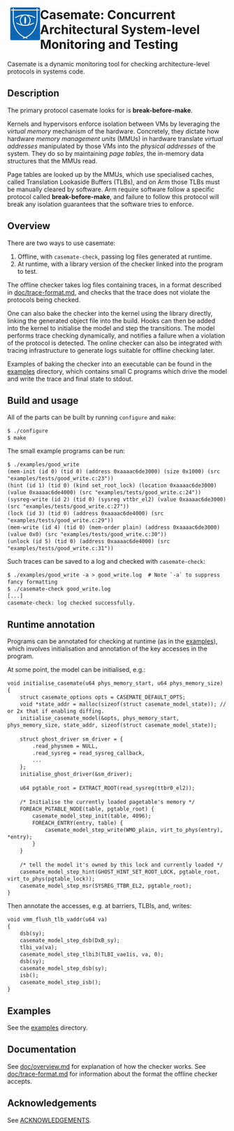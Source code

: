 <h1>
<img src="doc/logo/casemate_logo.png" align="left" width="75" height="75"/>
Casemate: Concurrent Architectural System-level <br/> Monitoring and Testing
</h1>

Casemate is a dynamic monitoring tool for checking architecture-level protocols in systems code.

Description
---

The primary protocol casemate looks for is **break-before-make**.

Kernels and hypervisors enforce isolation between VMs
by leveraging the *virtual memory* mechanism of the hardware.
Concretely, they dictate how hardware *memory management units* (MMUs)
in hardware translate *virtual addresses* manipulated by those VMs into the *physical addresses* of the system.
They do so by maintaining *page tables*, the in-memory data structures that the MMUs read.

Page tables are looked up by the MMUs, which use specialised caches, called Translation Lookaside Buffers (TLBs),
and on Arm those TLBs must be manually cleared by software.
Arm require software follow a specific protocol called **break-before-make**,
and failure to follow this protocol will break any isolation guarantees that the software tries to enforce.

Overview
---

There are two ways to use casemate:
1. Offline, with `casemate-check`, passing log files generated at runtime.
2. At runtime, with a library version of the checker linked into the program to test.

The offline checker takes log files containing traces,
in a format described in [doc/trace-format.md](./doc/trace-format.md),
and checks that the trace does not violate the protocols being checked.

One can also bake the checker into the kernel using the library directly, linking the generated object file into the build.
Hooks can then be added into the kernel to initialise the model and step the transitions.
The model performs trace checking dynamically, and notifies a failure when a violation of the protocol is detected.
The online checker can also be integrated with tracing infrastructure to generate logs suitable for offline checking later.

Examples of baking the checker into an executable can be found in the [examples](./examples/) directory,
which contains small C programs which drive the model and write the trace and final state to stdout.

Build and usage
---

All of the parts can be built by running `configure` and `make`:

```
$ ./configure
$ make
```

The small example programs can be run:
```
$ ./examples/good_write
(mem-init (id 0) (tid 0) (address 0xaaaac6de3000) (size 0x1000) (src "examples/tests/good_write.c:23"))
(hint (id 1) (tid 0) (kind set_root_lock) (location 0xaaaac6de3000) (value 0xaaaac6de4000) (src "examples/tests/good_write.c:24"))
(sysreg-write (id 2) (tid 0) (sysreg vttbr_el2) (value 0xaaaac6de3000) (src "examples/tests/good_write.c:27"))
(lock (id 3) (tid 0) (address 0xaaaac6de4000) (src "examples/tests/good_write.c:29"))
(mem-write (id 4) (tid 0) (mem-order plain) (address 0xaaaac6de3000) (value 0x0) (src "examples/tests/good_write.c:30"))
(unlock (id 5) (tid 0) (address 0xaaaac6de4000) (src "examples/tests/good_write.c:31"))
```

Such traces can be saved to a log and checked with `casemate-check`:
```
$ ./examples/good_write -a > good_write.log  # Note `-a` to suppress fancy formatting
$ ./casemate-check good_write.log
[...]
casemate-check: log checked successfully.
```

Runtime annotation
---

Programs can be annotated for checking at runtime (as in the [examples](./examples/)),
which involves initialisation and annotation of the key accesses in the program.

At some point, the model can be initialised, e.g.:
```
void initialise_casemate(u64 phys_memory_start, u64 phys_memory_size)
{
	struct casemate_options opts = CASEMATE_DEFAULT_OPTS;
	void *state_addr = malloc(sizeof(struct casemate_model_state)); // or 2x that if enabling diffing.
	initialise_casemate_model(&opts, phys_memory_start, phys_memory_size, state_addr, sizeof(struct casemate_model_state));

	struct ghost_driver sm_driver = {
		.read_physmem = NULL,
		.read_sysreg = read_sysreg_callback,
		...
	};
	initialise_ghost_driver(&sm_driver);

	u64 pgtable_root = EXTRACT_ROOT(read_sysreg(ttbr0_el2));

	/* Initialise the currently loaded pagetable's memory */
	FOREACH_PGTABLE_NODE(table, pgtable_root) {
		casemate_model_step_init(table, 4096);
		FOREACH_ENTRY(entry, table) {
			casemate_model_step_write(WMO_plain, virt_to_phys(entry), *entry);
		}
	}

	/* tell the model it's owned by this lock and currently loaded */
	casemate_model_step_hint(GHOST_HINT_SET_ROOT_LOCK, pgtable_root, virt_to_phys(pgtable_lock));
	casemate_model_step_msr(SYSREG_TTBR_EL2, pgtable_root);
}
```

Then annotate the accesses, e.g. at barriers, TLBIs, and, writes:

```
void vmm_flush_tlb_vaddr(u64 va)
{
	dsb(sy);
	casemate_model_step_dsb(DxB_sy);
	tlbi_va(va);
	casemate_model_step_tlbi3(TLBI_vae1is, va, 0);
	dsb(sy);
	casemate_model_step_dsb(sy);
	isb();
	casemate_model_step_isb();
}
```

Examples
---

See the [examples](./examples/) directory.

Documentation
---

See [doc/overview.md](./doc/overview.md) for explanation of how the checker works.
See [doc/trace-format.md](./doc/trace-format.md) for information about the format the offline checker accepts.

Acknowledgements
---

See [ACKNOWLEDGEMENTS](./ACKNOWLEDGEMENTS).